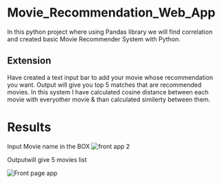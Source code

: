# Movie_Recommendation_Web_App
In this python project where using Pandas library we will find correlation and created basic Movie Recommender System with Python.

## Extension
Have created a text input bar to add your movie whose recommendation you want. Output will give you top 5 matches that are recommended movies.
In this system I have calculated cosine distance between each movie with everyother movie & than calculated similerty between them.

# Results

Input Movie name in the BOX
![front app 2](https://user-images.githubusercontent.com/55012359/130496053-d2b3bc3f-f92a-4976-ae85-f2f916dfdd53.PNG)


Outputwill give 5 movies list

![Front page app](https://user-images.githubusercontent.com/55012359/130496028-fb61afeb-ee46-4030-8836-c4ccdfd71d37.PNG)
